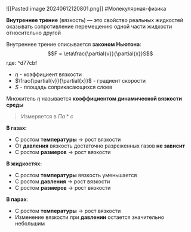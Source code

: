 ![[Pasted image 20240612120801.png]]
#Молекулярная-физика 

**Внутреннее трение** (вязкость) — это свойство реальных жидкостей оказывать сопротивление перемещению одной части жидкости относительно другой

Внутреннее трение описывается **законом Ньютона**:$$F = \eta\frac{\partial{v}}{\partial{x}}S$$где:  ^d77cbf
- $\eta$ - коэффициент вязкости
- $\frac{\partial{v}}{\partial{x}}$ - градиент скорости
- $S$ - площадь соприкасающихся слоев

Множитель $\eta$ называется **коэффициентом динамической вязкости среды** 

> Измеряется в $Па * с$

**В газах:** 
- С ростом **температуры** $\to$ рост вязкости
- От **давления** вязкость достаточно разреженных газов **не зависит**
- С ростом **размеров** $\to$ рост вязкости

**В жидкостях:**
- C ростом **температуры** вязкость уменьшается
- С ростом **давления** $\to$ рост вязкости
- С ростом **размеров** $\to$ рост вязкости

**В парах**:
- С ростом **температуры** $\to$ рост вязкости
- Изменение вязкости при **давлении** остается значительно небольшим